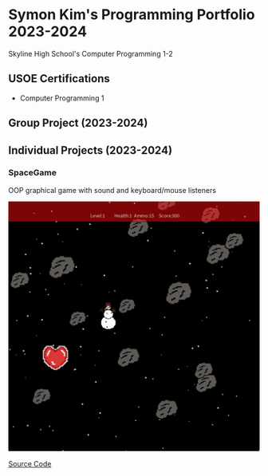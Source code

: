 # Symon Kim's Programming Portfolio 2023-2024
Skyline High School's Computer Programming 1-2

## USOE Certifications
* Computer Programming 1

## Group Project (2023-2024)

## Individual Projects (2023-2024)

### SpaceGame
OOP graphical game with sound and keyboard/mouse listeners

![Gameplay](https://github.com/9704244/programmingportfolio/blob/main/images/SG1.png?raw=true)

[Source Code]([src/SpaceGame.zip](https://github.com/9704244/programmingportfolio/raw/main/src/SpaceGame.zip)https://github.com/9704244/programmingportfolio/raw/main/src/SpaceGame.zip)

